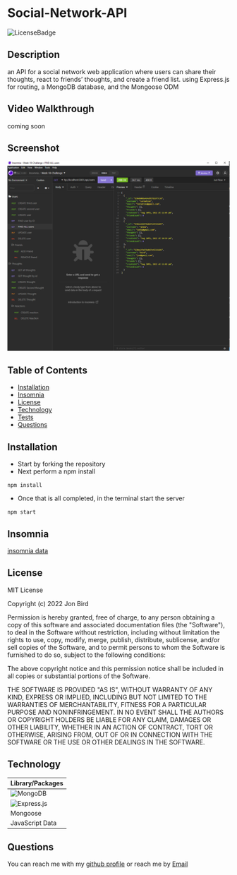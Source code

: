 
  # Social-Network-API
  
  ![LicenseBadge](https://img.shields.io/github/license/attidack/Social-Network-API)
  

  ## Description
  an API for a social network web application where users can share their thoughts, react to friends’ thoughts, and create a friend list. using Express.js for routing, a MongoDB database, and the Mongoose ODM 

  ## Video Walkthrough
  coming soon

  ## Screenshot
  ![Screenshot](/assets/imgs/screenshot.png)

  ## Table of Contents
  - [Installation](#installation)
  - [Insomnia](#insomnia)
  - [License](#license)
  - [Technology](#technology)
  - [Tests](#tests)
  - [Questions](#questions)

  ## Installation
  
- Start by forking the repository 
- Next perform a npm install
```
npm install 
```
- Once that is all completed, in the terminal start the server
```
npm start
```

  ## Insomnia
  [insomnia data](/assets/insomnia/Insomnia_2022-08-30.json)
  
  ## License
   MIT License

Copyright (c) 2022 Jon Bird

Permission is hereby granted, free of charge, to any person obtaining a copy
of this software and associated documentation files (the "Software"), to deal
in the Software without restriction, including without limitation the rights
to use, copy, modify, merge, publish, distribute, sublicense, and/or sell
copies of the Software, and to permit persons to whom the Software is
furnished to do so, subject to the following conditions:

The above copyright notice and this permission notice shall be included in all
copies or substantial portions of the Software.

THE SOFTWARE IS PROVIDED "AS IS", WITHOUT WARRANTY OF ANY KIND, EXPRESS OR
IMPLIED, INCLUDING BUT NOT LIMITED TO THE WARRANTIES OF MERCHANTABILITY,
FITNESS FOR A PARTICULAR PURPOSE AND NONINFRINGEMENT. IN NO EVENT SHALL THE
AUTHORS OR COPYRIGHT HOLDERS BE LIABLE FOR ANY CLAIM, DAMAGES OR OTHER
LIABILITY, WHETHER IN AN ACTION OF CONTRACT, TORT OR OTHERWISE, ARISING FROM,
OUT OF OR IN CONNECTION WITH THE SOFTWARE OR THE USE OR OTHER DEALINGS IN THE
SOFTWARE.

   
## Technology
| Library/Packages|
| ------------- |
| ![MongoDB](https://img.shields.io/badge/MongoDB-%234ea94b.svg?style=for-the-badge&logo=mongodb&logoColor=white)| 
| ![Express.js](https://img.shields.io/badge/express.js-%23404d59.svg?style=for-the-badge&logo=express&logoColor=%2361DAFB)|
| Mongoose|
| JavaScript Data|

  ## Questions
  You can reach me with my [github profile](https://github.com/attidack)
   or reach me by [Email](mailto:attidack@gmail.com)


